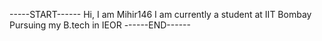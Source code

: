 -----START------
Hi, I am Mihir146
I am currently a student at IIT Bombay 
Pursuing my B.tech in IEOR
------END------

<!---
Mihir146/Mihir146 is a ✨ special ✨ repository because its `README.md` (this file) appears on your GitHub profile.
You can click the Preview link to take a look at your changes.
--->
